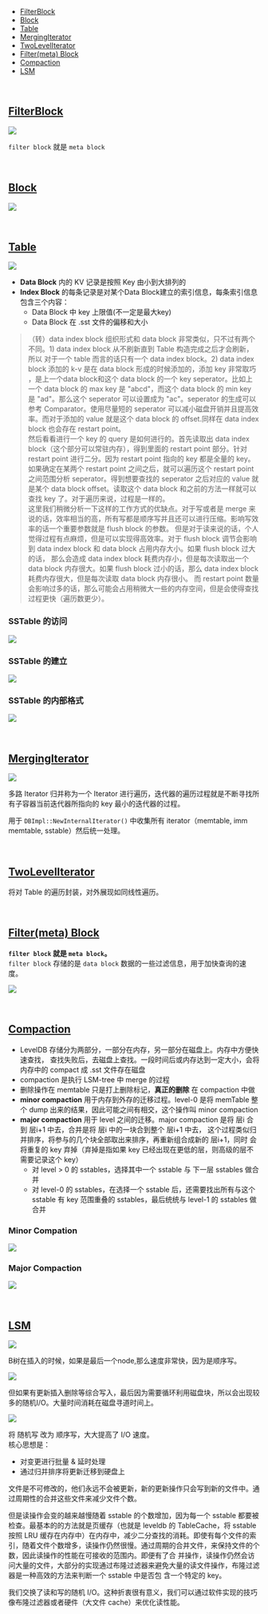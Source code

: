 
- [FilterBlock](#FilterBlock)
- [Block](#Block)
- [Table](#Table)
- [MergingIterator](#MergingIterator)
- [TwoLevelIterator](#TwoLevelIterator)
- [Filter(meta) Block](#filter_block)
- [Compaction](#Compaction)
- [LSM](#LSM)


&nbsp;   
<a id="FilterBlock"></a>
## [FilterBlock](https://github.com/rsy56640/read_and_analyse_levelDB/blob/master/architecture/SSTable/FilterBlock%20-%202018-10-03%20-%20rsy.md)
![](assets/FilterBlock_structure_10_03.png)

`filter block` 就是 `meta block`


&nbsp;   
<a id="Block"></a>
## [Block](https://github.com/rsy56640/read_and_analyse_levelDB/blob/master/architecture/SSTable/Block%20-%202018-10-02%20-%20rsy.md)
![](assets/Block_data_structure_10_02.png)



&nbsp;   
<a id="Table"></a>
## [Table](https://github.com/rsy56640/read_and_analyse_levelDB/blob/master/architecture/SSTable/Table%20-%202018-10-04%20-%20rsy.md)

![](assets/leveldb_sstable_structure_10_03.png)


- **Data Block** 内的 KV 记录是按照 Key 由小到大排列的
- **Index Block** 的每条记录是对某个Data Block建立的索引信息，每条索引信息包含三个内容：
  - Data Block 中 key 上限值(不一定是最大key)
  - Data Block 在 .sst 文件的偏移和大小


>（转）data index block 组织形式和 data block 非常类似，只不过有两个不同。1) data index block 从不刷新直到 Table 构造完成之后才会刷新，所以 对于一个 table 而言的话只有一个 data index block。2) data index block 添加的 k-v 是在 data block 形成的时候添加的，添加 key 非常取巧 ，是上一个data block和这个 data block 的一个 key seperator。比如上一个 data block 的 max key 是 "abcd"，而这个 data block 的 min key 是 "ad"。那么这个 seperator 可以设置成为 "ac"。seperator 的生成可以参考 Comparator。使用尽量短的 seperator 可以减小磁盘开销并且提高效率。而对于添加的 value 就是这个 data block 的 offset.同样在 data index block 也会存在 restart point。   
>然后看看进行一个 key 的 query 是如何进行的。首先读取出 data index block（这个部分可以常驻内存），得到里面的 restart point 部分。针对 restart point 进行二分。因为 restart point 指向的 key 都是全量的 key。如果确定在某两个 restart point 之间之后，就可以遍历这个 restart point 之间范围分析 seperator。得到想要查找的 seperator 之后对应的 value 就是某个 data block offset。读取这个 data block 和之前的方法一样就可以查找 key 了。对于遍历来说，过程是一样的。   
>这里我们稍微分析一下这样的工作方式的优缺点。对于写或者是 merge 来说的话，效率相当的高，所有写都是顺序写并且还可以进行压缩。影响写效率的话一个重要参数就是 flush block 的参数。 但是对于读来说的话，个人觉得过程有点麻烦，但是可以实现得高效率。对于 flush block 调节会影响到 data index block 和 data block 占用内存大小。如果 flush block 过大的话， 那么会造成 data index block 耗费内存小，但是每次读取出一个 data block 内存很大。如果 flush block 过小的话，那么 data index block 耗费内存很大，但是每次读取 data block 内存很小。 而 restart point 数量会影响过多的话，那么可能会占用稍微大一些的内存空间，但是会使得查找过程更快（遍历数更少）。   

### SSTable 的访问
![](assets/SSTable_access_10_07.jpg)


### SSTable 的建立
![](assets/SSTable_build_10_07.jpg)


### SSTable 的内部格式
![](assets/SSTable_format_10_07.jpg)


&nbsp;   
<a id="MergingIterator"></a>
## [MergingIterator](https://github.com/rsy56640/read_and_analyse_levelDB/blob/master/architecture/SSTable/MergingIterator%20-%202018-10-05%20-%20rsy.md)

![](assets/MergingIterator_children_10_05.png)

多路 Iterator 归并称为一个 Iterator 进行遍历，迭代器的遍历过程就是不断寻找所有子容器当前迭代器所指向的 key 最小的迭代器的过程。

用于 `DBImpl::NewInternalIterator()` 中收集所有 iterator（memtable, imm memtable, sstable）然后统一处理。


&nbsp;   
<a id="TwoLevelIterator"></a>
## [TwoLevelIterator](https://github.com/rsy56640/read_and_analyse_levelDB/blob/master/architecture/SSTable/TwoLevelIterator%20-%202018-10-03%20-%20rsy.md)

将对 Table 的遍历封装，对外展现如同线性遍历。


&nbsp;   
<a id="filter_block"></a>
## [Filter(meta) Block](https://github.com/rsy56640/read_and_analyse_levelDB/blob/master/architecture/SSTable/FilterBlock%20-%202018-10-03%20-%20rsy.md)

**`filter block` 就是 `meta block`。**    
`filter block` 存储的是 `data block` 数据的一些过滤信息，用于加快查询的速度。

![](assets/Filter_Block_structure_10_03.png)


&nbsp;   
<a id="Compaction"></a>
## [Compaction](https://github.com/rsy56640/read_and_analyse_levelDB/blob/master/architecture/SSTable/Compaction%20-%202018-10-05%20-%20rsy.md)

- LevelDB 存储分为两部分，一部分在内存，另一部分在磁盘上。内存中方便快速查找， 查找失败后，去磁盘上查找。一段时间后或内存达到一定大小，会将内存中的 compact 成 .sst 文件存在磁盘
- compaction 是执行 LSM-tree 中 merge 的过程
- 删除操作在 memtable 只是打上删除标记，**真正的删除** 在 compaction 中做
- **minor compaction** 用于内存到外存的迁移过程。level-0 是将 memTable 整个 dump 出来的结果，因此可能之间有相交，这个操作叫 minor compaction
- **major compaction** 用于 level 之间的迁移。major compaction 是将 层i 合到 层i+1 中去，合并是将 层i 中的一块合到整个 层i+1 中去， 这个过程类似归并排序，将参与的几个块全部取出来排序，再重新组合成新的 层i+1，同时 会将重复的 key 弃掉（弃掉是指如果 key 已经出现在更低的层，则高级的层不需要记录这个 key）
  - 对 level > 0 的 sstables，选择其中一个 sstable 与 下一层 sstables 做合并
  - 对 level-0 的 sstables，在选择一个 sstable 后，还需要找出所有与这个 sstable 有 key 范围重叠的 sstables，最后统统与 level-1 的 sstables 做合并

### Minor Compation

![](assets/Minor_Compaction_10_05.png) 

### Major Compaction

![](assets/Major_Compaction_10_05.png)


&nbsp;   
<a id="LSM"></a>
## [LSM](https://github.com/rsy56640/read_and_analyse_levelDB/blob/master/architecture/SSTable/LSM%20-%202018-10-06%20-%20rsy.md)

![](assets/LSM_Btree_sequential_insert_10_06.png)

B树在插入的时候，如果是最后一个node,那么速度非常快，因为是顺序写。

![](assets/LSM_Btree_random_insert_10_06.png)

但如果有更新插入删除等综合写入，最后因为需要循环利用磁盘块，所以会出现较多的随机I/O。大量时间消耗在磁盘寻道时间上。

![](assets/LSM_Btree_ranged_query_10_06.png)

将 随机写 改为 顺序写，大大提高了 I/O 速度。   
核心思想是：

- 对变更进行批量 & 延时处理
- 通过归并排序将更新迁移到硬盘上

文件是不可修改的，他们永远不会被更新，新的更新操作只会写到新的文件中。通过周期性的合并这些文件来减少文件个数。   

但是读操作会变的越来越慢随着 sstable 的个数增加，因为每一个 sstable 都要被检查。最基本的的方法就是页缓存（也就是 leveldb 的 TableCache，将 sstable 按照 LRU 缓存在内存中）在内存中，减少二分查找的消耗。即使有每个文件的索引，随着文件个数增多，读操作仍然很慢。通过周期的合并文件，来保持文件的个数，因此读操作的性能在可接收的范围内。即便有了合 并操作，读操作仍然会访问大量的文件，大部分的实现通过布隆过滤器来避免大量的读文件操作，布隆过滤器是一种高效的方法来判断一个 sstable 中是否包 含一个特定的 key。

我们交换了读和写的随机 I/O。这种折衷很有意义，我们可以通过软件实现的技巧像布隆过滤器或者硬件（大文件 cache）来优化读性能。


&nbsp;   
<a id=""></a>
## []()




